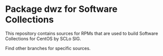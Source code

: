# Package dwz for Software Collections

This repository contains sources for RPMs that are used
to build Software Collections for CentOS by SCLo SIG.

Find other branches for specific sources.
